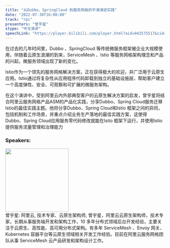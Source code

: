 ```yaml
---
title: "从Dubbo、SpringCloud 到服务网格的平滑演进实践"
date: "2022-07-30T16:00:00"
track: "rpc"
presenters: "曾宇星"
stype: "中文演讲"
speechLink: "https://player.bilibili.com/player.html?aid=942575517&cid=817760221&page=1"
---
```

在过去的几年时间里，Dubbo 、SpringCloud 等传统微服务框架被企业大规模使用，伴随着云原生浪潮的到来，ServiceMesh 、Istio 等服务网格架构理念和产品的兴起，微服务领域出现了新的变化。

Istio作为一个领先的服务网格解决方案，正在获得极大的欢迎，并广泛用于云原生应用。Istio通过将复杂性从应用程序代码卸载到独立的基础设施层，帮助客户建立一个高度弹性、安全、可观察和可扩展的微服务架构。

在这个演讲中，受到阿里云内外部典型客户的云原生解决方案的启发，曾宇星将结合阿里云服务网格产品ASM的产品化实践，分享Dubbo、Spring Cloud服务迁移Istio的最佳实践主题。他将分享Dubbo、Spring Cloud和Istio 框架之间的异同，包括机制和工作场景，并重点介绍业务生产落地的最佳实践方案，这使得Dubbo、Spring Cloud应用服务零代码修改就能在Isito 框架下运行，并使用Istio 提供服务流量管理和治理能力
 ### Speakers: 
 <img src="images/speaker/1085.png" width="200" /><br>曾宇星: 阿里云, 技术专家、云原生架构师, 曾宇星，阿里云云原生架构师，技术专家，长期从事服务端开发和架构工作，10 多年分布式领域后台开发经验，主要关注于云原生、高性能、高可用分布式架构。有多年 ServiceMesh 、Envoy 网关、Kubernetes 容器平台等云原生领域相关开发工作经验。目前在阿里云服务网格团队从事 ServiceMesh 云产品研发和架构设计工作。

 